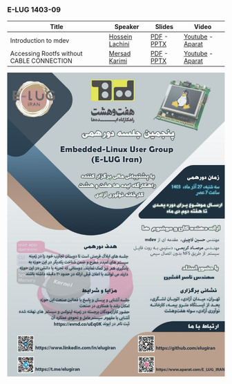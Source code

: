 
### E-LUG 1403-09

| Title  | Speaker | Slides | Video |
| ------------- | ------------- | ------------- | ------------- |
| Introduction to mdev | [Hossein Lachini](https://github.com/HosseinLachini) | [PDF](documents/E-LUG-mdev.pdf) - [PPTX](documents/E-LUG-mdev.pptx) | [Youtube](https://www.youtube.com/@E-LUG_IRAN) - [Aparat](https://www.aparat.com/E_LUG_IRAN) |
| Accessing Rootfs without CABLE CONNECTION | [Mersad Karimi](https://ir.linkedin.com/in/mersadk) | [PDF](documents/AccessRootfs.pdf) - [PPTX](documents/AccessRootfs.pptx) | [Youtube](https://www.youtube.com/@E-LUG_IRAN) - [Aparat](https://www.aparat.com/E_LUG_IRAN) |

![Poster 1403-09](documents/poster.jpg)
